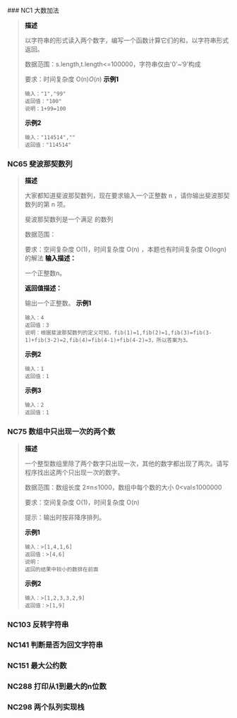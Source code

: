 ﻿﻿### NC1 大数加法

> <font color='black'>**描述**</font>
>
> 以字符串的形式读入两个数字，编写一个函数计算它们的和，以字符串形式返回。
>
> 数据范围：s.length,t.length<=100000，字符串仅由'0'~‘9’构成
>
> 要求：时间复杂度 O(n)*O*(*n*)
><font color='black'>**示例1**</font>
>
>```
>输入："1","99"
>返回值："100"
>说明：1+99=100 
>```
>
><font color='black'>**示例2**</font>
>
>```
>输入："114514",""
>返回值："114514"
>```



###  NC65 斐波那契数列

> <font color='black'>**描述**</font>
>
> 大家都知道斐波那契数列，现在要求输入一个正整数 n ，请你输出斐波那契数列的第 n 项。
>
> 斐波那契数列是一个满足 的数列
>
> 数据范围：
>
> 要求：空间复杂度 O(1)，时间复杂度 O(n) ，本题也有时间复杂度 O(logn)的解法
> <font color='black'>**输入描述：**</font>
>
> 一个正整数n。
>
> <font color='black'>**返回值描述：**</font>
>
> 输出一个正整数。
> <font color='black'>**示例1**</font>
>
> ```
> 输入：4
> 返回值：3
> 说明：根据斐波那契数列的定义可知，fib(1)=1,fib(2)=1,fib(3)=fib(3-1)+fib(3-2)=2,fib(4)=fib(4-1)+fib(4-2)=3，所以答案为3。   
> ```
> <font color='black'>**示例2**</font>
>
> ```
> 输入：1
> 返回值：1   
> ```
> <font color='black'>**示例3**</font>
>
> ```
> 输入：2
> 返回值：1   
> ```

### NC75 数组中只出现一次的两个数

> <font color='black'>**描述**</font>
>
> 一个整型数组里除了两个数字只出现一次，其他的数字都出现了两次。请写程序找出这两个只出现一次的数字。
>
> 数据范围：数组长度 2≤n≤1000，数组中每个数的大小 0<val≤1000000
>
> 要求：空间复杂度 O(1)，时间复杂度 O(n)
>
> 提示：输出时按非降序排列。
>
> <font color='black'>**示例1**</font>
> ```
> 输入：>[1,4,1,6]
> 返回值：>[4,6]
> 说明：
> 返回的结果中较小的数排在前面    
> ``` 
> <font color='black'>**示例2**</font>
> ```
> 输入：>[1,2,3,3,2,9]
> 返回值：>[1,9]
> ```

### NC103 反转字符串



### NC141 判断是否为回文字符串



### NC151 最大公约数



### NC288 打印从1到最大的n位数



### NC298 两个队列实现栈

